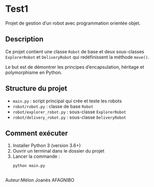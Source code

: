 # Test1

Projet de gestion d’un robot avec programmation orientée objet.

## Description

Ce projet contient une classe `Robot` de base et deux sous-classes `ExplorerRobot` et `DeliveryRobot` qui redéfinissent la méthode `move()`.

Le but est de démontrer les principes d’encapsulation, héritage et polymorphisme en Python.

## Structure du projet

- `main.py` : script principal qui crée et teste les robots  
- `robot/robot.py` : classe de base `Robot`  
- `robot/explorer_robot.py` : sous-classe `ExplorerRobot`  
- `robot/delivery_robot.py` : sous-classe `DeliveryRobot`

## Comment exécuter

1. Installer Python 3 (version 3.6+)  
2. Ouvrir un terminal dans le dossier du projet  
3. Lancer la commande :  
   ```bash
   python main.py



Auteur:Mélon Joanès AFAGNIBO

